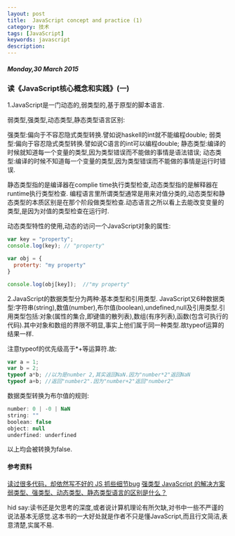 ```yaml
---
layout: post
title:  JavaScript concept and practice (1)
category: 技术
tags: [JavaScript]
keywords: javascript
description: 
---
```


##### Monday,30 March 2015

### 读《JavaScript核心概念和实践》(一)

1.JavaScript是一门动态的,弱类型的,基于原型的脚本语言.

弱类型,强类型,动态类型,静态类型语言区别:

强类型:偏向于不容忍隐式类型转换.譬如说haskell的int就不能编程double;
弱类型:偏向于容忍隐式类型转换.譬如说C语言的int可以编程double;
静态类型:编译的时候就知道每一个变量的类型,因为类型错误而不能做的事情是语法错误;
动态类型:编译的时候不知道每一个变量的类型,因为类型错误而不能做的事情是运行时错误.

静态类型指的是编译器在complie time执行类型检查,动态类型指的是解释器在runtime执行类型检查.
编程语言里所谓类型通常是用来对值分类的,动态类型和静态类型的本质区别是在那个阶段做类型检查.动态语言之所以看上去能改变变量的类型,是因为对值的类型检查在运行时.

动态类型特性的使用,动态的访问一个JavaScript对象的属性:

````javascript
var key = "property";
console.log(key); // "property"

var obj = {
  proterty: "my property"
}

console.log(obj[key]);  //"my property"
````

2.JavaScript的数据类型分为两种:基本类型和引用类型.
JavaScript又6种数据类型:字符串(string),数值(number),布尔值(boolean),undefined,null及引用类型.引用类型包括:对象(属性的集合,即键值的散列表),数组(有序列表),函数(包含可执行的代码).其中对象和数组的界限不明显,事实上他们属于同一种类型.故typeof运算的结果一样.

注意typeof的优先级高于*+等运算符.故:

````javascript
var a = 1;
var b = 2;
typeof a*b; //以为是number 2,其实返回NaN.因为"number*2"返回NaN
typeof a+b; //返回"number2".因为"number+2"返回"number2"
````

数据类型转换为布尔值的规则:

````javascript
number: 0 | -0 | NaN
string: ""
boolean: false
object: null
underfined: underfined
````

以上均会被转换为false.

#### 参考资料
[ 读过很多代码，却依然写不好的 JS ](https://cnodejs.org/topic/54d06d46ef1b48510c27e25e)
[抓些细节bug](http://book.douban.com/review/5960403/)
[强类型 JavaScript 的解决方案](http://www.ruanyifeng.com/blog/2015/02/strong-typing-javascript.html)
[弱类型、强类型、动态类型、静态类型语言的区别是什么？](http://www.zhihu.com/question/19918532)

hid say:读书还是欠思考的深度,或者说计算机理论有所欠缺,对书中一些不严谨的说法基本无感觉.这本书的一大好处就是作者不只是懂JavaScript,而且行文简洁,表意清楚,实属不易.


